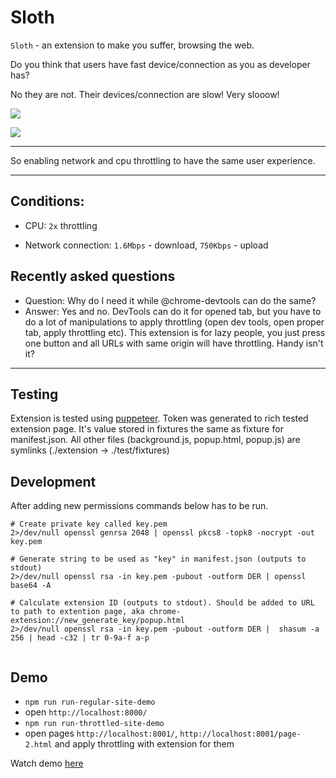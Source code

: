 # Sloth

`Sloth` - an extension to make you suffer, browsing the web.

Do you think that users have fast device/connection as you as developer has?

No they are not. Their devices/connection are slow! Very slooow!

![](https://user-images.githubusercontent.com/6231516/36938869-cb6b0c92-1f30-11e8-9085-26b386b7a39a.gif)

![](https://user-images.githubusercontent.com/17744043/53821378-46674100-3fa0-11e9-8087-ccbd317a9ca5.png)

---

So enabling network and cpu throttling to have the same user experience.

---

## Conditions:

- CPU: `2x` throttling

- Network connection: `1.6Mbps` - download, `750Kbps` - upload

## Recently asked questions

 - Question: Why do I need it while @chrome-devtools can do the same?
 - Answer: Yes and no. DevTools can do it for opened tab, but you have to do a lot of manipulations to apply throttling (open dev tools, open proper tab, apply throttling etc). This extension is for lazy people, you just press one button and all URLs with same origin will have throttling. Handy isn't it?
 
 ----

## Testing

Extension is tested using [puppeteer](https://github.com/GoogleChrome/puppeteer).
Token was generated to rich tested extension page. It's value stored in fixtures the same as fixture for manifest.json.
All other files (background.js, popup.html, popup.js) are symlinks (./extension -> ./test/fixtures)

## Development

After adding new permissions commands below has to be run.

```
# Create private key called key.pem
2>/dev/null openssl genrsa 2048 | openssl pkcs8 -topk8 -nocrypt -out key.pem

# Generate string to be used as "key" in manifest.json (outputs to stdout)
2>/dev/null openssl rsa -in key.pem -pubout -outform DER | openssl base64 -A

# Calculate extension ID (outputs to stdout). Should be added to URL to path to extention page, aka chrome-extension://new_generate_key/popup.html
2>/dev/null openssl rsa -in key.pem -pubout -outform DER |  shasum -a 256 | head -c32 | tr 0-9a-f a-p
 
```


## Demo

- `npm run run-regular-site-demo` 
- open `http://localhost:8000/`
- `npm run run-throttled-site-demo`
- open pages `http://localhost:8001/`, `http://localhost:8001/page-2.html` and apply throttling with extension for them

Watch demo [here](https://twitter.com/denar90_/status/971152543781933056)

